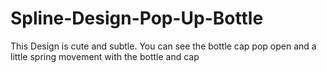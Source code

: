 # Spline-Design-Pop-Up-Bottle
This Design is cute and subtle. You can see the bottle cap pop open and a little spring movement with the bottle and cap 
